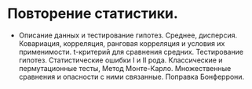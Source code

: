 # Повторение статистики. 

- Описание данных и тестирование гипотез. 
  Среднее, дисперсия. 
  Ковариация, корреляция, ранговая корреляция и условия их применимости. 
  t-критерий для сравнения средних. 
  Тестирование гипотез. 
  Статистические ошибки I и II рода. 
  Классические и пермутационные тесты, Метод Монте-Карло. 
  Множественные сравнения и опасности с ними связанные. 
  Поправка Бонферрони.
